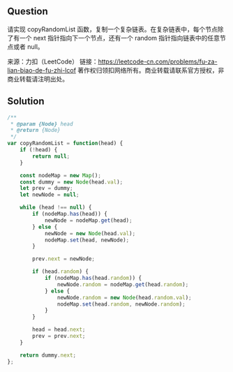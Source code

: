 ## Question
请实现 copyRandomList 函数，复制一个复杂链表。在复杂链表中，每个节点除了有一个 next 指针指向下一个节点，还有一个 random 指针指向链表中的任意节点或者 null。

来源：力扣（LeetCode）
链接：https://leetcode-cn.com/problems/fu-za-lian-biao-de-fu-zhi-lcof
著作权归领扣网络所有。商业转载请联系官方授权，非商业转载请注明出处。

## Solution
```javascript
/**
 * @param {Node} head
 * @return {Node}
 */
var copyRandomList = function(head) {
    if (!head) {
        return null;
    }

    const nodeMap = new Map();
    const dummy = new Node(head.val);
    let prev = dummy;
    let newNode = null;

    while (head !== null) {
        if (nodeMap.has(head)) {
            newNode = nodeMap.get(head);
        } else {
            newNode = new Node(head.val);
            nodeMap.set(head, newNode);
        }

        prev.next = newNode;

        if (head.random) {
            if (nodeMap.has(head.random)) {
                newNode.random = nodeMap.get(head.random);
            } else {
                newNode.random = new Node(head.random.val);
                nodeMap.set(head.random, newNode.random);
            }
        }

        head = head.next;
        prev = prev.next;
    }

    return dummy.next;
};
```